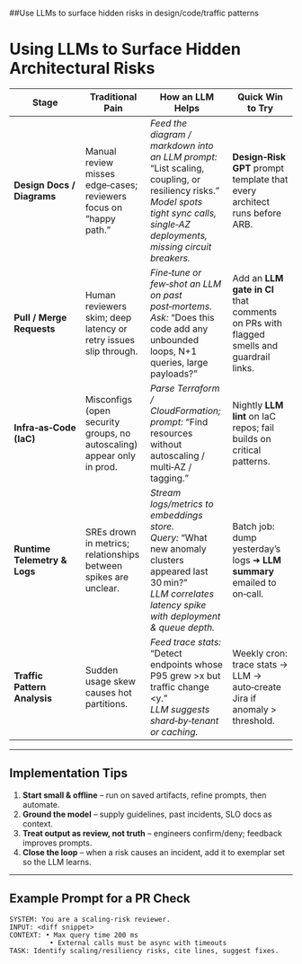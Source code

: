##Use LLMs to surface hidden risks in design/code/traffic patterns
# Using LLMs to Surface Hidden Architectural Risks

| Stage                        | Traditional Pain                                                       | How an LLM Helps                                                                                                                                                                      | Quick Win to Try                                                                        |
| ---------------------------- | ---------------------------------------------------------------------- | ------------------------------------------------------------------------------------------------------------------------------------------------------------------------------------- | --------------------------------------------------------------------------------------- |
| **Design Docs / Diagrams**   | Manual review misses edge‑cases; reviewers focus on “happy path.”      | *Feed the diagram / markdown into an LLM prompt:* “List scaling, coupling, or resiliency risks.” <br>*Model spots tight sync calls, single‑AZ deployments, missing circuit breakers.* | **Design‑Risk GPT** prompt template that every architect runs before ARB.               |
| **Pull / Merge Requests**    | Human reviewers skim; deep latency or retry issues slip through.       | *Fine‑tune or few‑shot an LLM on past post‑mortems.* <br>*Ask:* “Does this code add any unbounded loops, N+1 queries, large payloads?”                                                | Add an **LLM gate in CI** that comments on PRs with flagged smells and guardrail links. |
| **Infra‑as‑Code (IaC)**      | Misconfigs (open security groups, no autoscaling) appear only in prod. | *Parse Terraform / CloudFormation; prompt:* “Find resources without autoscaling / multi‑AZ / tagging.”                                                                                | Nightly **LLM lint** on IaC repos; fail builds on critical patterns.                    |
| **Runtime Telemetry & Logs** | SREs drown in metrics; relationships between spikes are unclear.       | *Stream logs/metrics to embeddings store.* <br>*Query:* “What new anomaly clusters appeared last 30 min?” <br>*LLM correlates latency spike with deployment & queue depth.*           | Batch job: dump yesterday’s logs ➜ **LLM summary** emailed to on‑call.                  |
| **Traffic Pattern Analysis** | Sudden usage skew causes hot partitions.                               | *Feed trace stats:* “Detect endpoints whose P95 grew >x but traffic change \<y.” <br>*LLM suggests shard‑by‑tenant or caching.*                                                       | Weekly cron: trace stats → LLM → auto‑create Jira if anomaly > threshold.               |

---

## Implementation Tips

1. **Start small & offline** – run on saved artifacts, refine prompts, then automate.
2. **Ground the model** – supply guidelines, past incidents, SLO docs as context.
3. **Treat output as review, not truth** – engineers confirm/deny; feedback improves prompts.
4. **Close the loop** – when a risk causes an incident, add it to exemplar set so the LLM learns.

---

## Example Prompt for a PR Check

```text
SYSTEM: You are a scaling‑risk reviewer.
INPUT: <diff snippet>
CONTEXT: • Max query time 200 ms
          • External calls must be async with timeouts
TASK: Identify scaling/resiliency risks, cite lines, suggest fixes.
```
